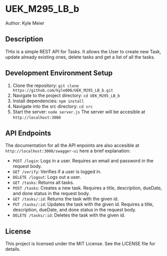 # UEK_M295_LB_b
Author: Kyle Meier

## Description
THis is a simple REST API for Tasks. It allows the User to create new Task, update already existing ones, delete tasks and get a list of all the tasks.

## Development Environment Setup
1. Clone the repository: `git clone https://github.com/kyle006/UEK_M295_LB_b.git`
2. Navigate to the project directory: `cd UEK_M295_LB_b`
3. Install dependencies: `npm install`
4. Navigate into the src directory: `cd src`
4. Start the server: `node server.js`
The server will be accesible at `http://localhost:3000`

## 

## API Endpoints
The documentation for all the API enpoints are also accesible at `http://localhost:3000/swagger-ui` here a brief explanation:

- `POST /login`: Logs in a user. Requires an email and password in the request body.
- `GET /verify`: Verifies if a user is logged in.
- `DELETE /logout`: Logs out a user.
- `GET /tasks`: Returns all tasks.
- `POST /tasks`: Creates a new task. Requires a title, description, dueDate, and done status in the request body.
- `GET /tasks/:id`: Returns the task with the given id.
- `PUT /tasks/:id`: Updates the task with the given id. Requires a title, description, dueDate, and done status in the request body.
- `DELETE /tasks/:id`: Deletes the task with the given id.

## License
This project is licensed under the MIT License. See the LICENSE file for details.